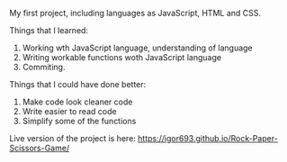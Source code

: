 My first project, including languages as JavaScript, HTML and CSS.

Things that I learned: 
1. Working wth JavaScript language, understanding of language 
2. Writing workable functions woth JavaScript language 
3. Commiting. 

Things that I could have done better:
1. Make code look cleaner code
2. Write easier to read code
3. Simplify some of the functions

Live version of the project is here: 
<a id="The Link">https://igor693.github.io/Rock-Paper-Scissors-Game/</a>
